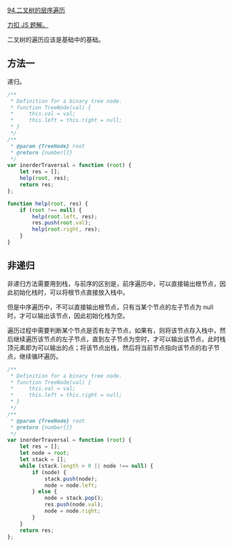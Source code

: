 [94.二叉树的层序遍历](https://leetcode-cn.com/problems/binary-tree-inorder-traversal/submissions/)

[力扣 JS 题解。](https://github.com/GuYueJiaJie/blog/tree/master/%E6%95%B0%E6%8D%AE%E7%BB%93%E6%9E%84%E4%B8%8E%E7%AE%97%E6%B3%95)

二叉树的遍历应该是基础中的基础。

## 方法一

递归。

```javascript
/**
 * Definition for a binary tree node.
 * function TreeNode(val) {
 *     this.val = val;
 *     this.left = this.right = null;
 * }
 */
/**
 * @param {TreeNode} root
 * @return {number[]}
 */
var inorderTraversal = function (root) {
    let res = [];
    help(root, res);
    return res;
};

function help(root, res) {
    if (root !== null) {
        help(root.left, res);
        res.push(root.val);
        help(root.right, res);
    }
}
```

## 非递归

非递归方法需要用到栈，与前序的区别是，前序遍历中，可以直接输出根节点，因此初始化栈时，可以将根节点直接放入栈中。

但是中序遍历中，不可以直接输出根节点，只有当某个节点的左子节点为 null 时，才可以输出该节点，因此初始化栈为空。

遍历过程中需要判断某个节点是否有左子节点，如果有，则将该节点存入栈中，然后继续遍历该节点的左子节点，直到左子节点为空时，才可以输出该节点，此时栈顶元素即为可以输出的点；将该节点出栈，然后将当前节点指向该节点的右子节点，继续循环遍历。

```javascript
/**
 * Definition for a binary tree node.
 * function TreeNode(val) {
 *     this.val = val;
 *     this.left = this.right = null;
 * }
 */
/**
 * @param {TreeNode} root
 * @return {number[]}
 */
var inorderTraversal = function (root) {
    let res = [];
    let node = root;
    let stack = [];
    while (stack.length > 0 || node !== null) {
        if (node) {
            stack.push(node);
            node = node.left;
        } else {
            node = stack.pop();
            res.push(node.val);
            node = node.right;
        }
    }
    return res;
};
```
